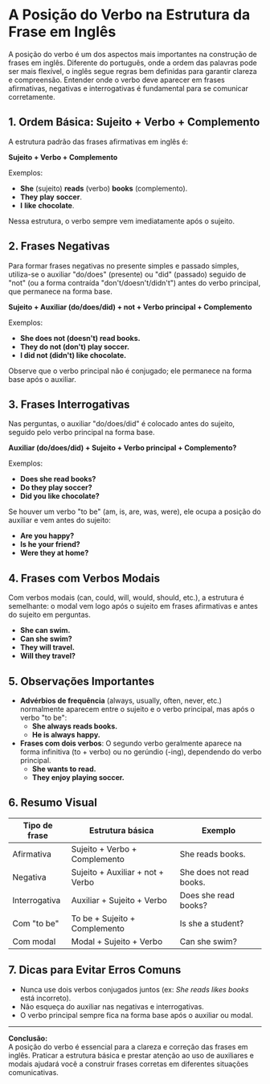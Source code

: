 
# A Posição do Verbo na Estrutura da Frase em Inglês

A posição do verbo é um dos aspectos mais importantes na construção de frases em inglês. Diferente do português, onde a ordem das palavras pode ser mais flexível, o inglês segue regras bem definidas para garantir clareza e compreensão. Entender onde o verbo deve aparecer em frases afirmativas, negativas e interrogativas é fundamental para se comunicar corretamente.

## 1. Ordem Básica: Sujeito + Verbo + Complemento

A estrutura padrão das frases afirmativas em inglês é:

**Sujeito + Verbo + Complemento**

Exemplos:
- **She** (sujeito) **reads** (verbo) **books** (complemento).
- **They** **play** **soccer**.
- **I** **like** **chocolate**.

Nessa estrutura, o verbo sempre vem imediatamente após o sujeito.

## 2. Frases Negativas

Para formar frases negativas no presente simples e passado simples, utiliza-se o auxiliar "do/does" (presente) ou "did" (passado) seguido de "not" (ou a forma contraída "don't/doesn't/didn't") antes do verbo principal, que permanece na forma base.

**Sujeito + Auxiliar (do/does/did) + not + Verbo principal + Complemento**

Exemplos:
- **She does not (doesn't) read books.**
- **They do not (don't) play soccer.**
- **I did not (didn't) like chocolate.**

Observe que o verbo principal não é conjugado; ele permanece na forma base após o auxiliar.

## 3. Frases Interrogativas

Nas perguntas, o auxiliar "do/does/did" é colocado antes do sujeito, seguido pelo verbo principal na forma base.

**Auxiliar (do/does/did) + Sujeito + Verbo principal + Complemento?**

Exemplos:
- **Does she read books?**
- **Do they play soccer?**
- **Did you like chocolate?**

Se houver um verbo "to be" (am, is, are, was, were), ele ocupa a posição do auxiliar e vem antes do sujeito:

- **Are you happy?**
- **Is he your friend?**
- **Were they at home?**

## 4. Frases com Verbos Modais

Com verbos modais (can, could, will, would, should, etc.), a estrutura é semelhante: o modal vem logo após o sujeito em frases afirmativas e antes do sujeito em perguntas.

- **She can swim.**
- **Can she swim?**
- **They will travel.**
- **Will they travel?**

## 5. Observações Importantes

- **Advérbios de frequência** (always, usually, often, never, etc.) normalmente aparecem entre o sujeito e o verbo principal, mas após o verbo "to be":
  - **She always reads books.**
  - **He is always happy.**
- **Frases com dois verbos**: O segundo verbo geralmente aparece na forma infinitiva (to + verbo) ou no gerúndio (-ing), dependendo do verbo principal.
  - **She wants to read.**
  - **They enjoy playing soccer.**

## 6. Resumo Visual

| Tipo de frase      | Estrutura básica                        | Exemplo                        |
|--------------------|----------------------------------------|-------------------------------|
| Afirmativa         | Sujeito + Verbo + Complemento          | She reads books.              |
| Negativa           | Sujeito + Auxiliar + not + Verbo       | She does not read books.      |
| Interrogativa      | Auxiliar + Sujeito + Verbo             | Does she read books?          |
| Com "to be"        | To be + Sujeito + Complemento          | Is she a student?             |
| Com modal          | Modal + Sujeito + Verbo                | Can she swim?                 |

## 7. Dicas para Evitar Erros Comuns

- Nunca use dois verbos conjugados juntos (ex: *She reads likes books* está incorreto).
- Não esqueça do auxiliar nas negativas e interrogativas.
- O verbo principal sempre fica na forma base após o auxiliar ou modal.

---

**Conclusão:**  
A posição do verbo é essencial para a clareza e correção das frases em inglês. Praticar a estrutura básica e prestar atenção ao uso de auxiliares e modais ajudará você a construir frases corretas em diferentes situações comunicativas.
```
